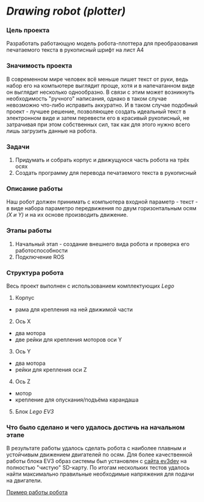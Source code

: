# ***Drawing robot (plotter)***

### Цель проекта
Разработать работающую модель робота-плоттера для преобразования печатаемого текста в рукописный шрифт на лист А4

### Значимость проекта
В современном мире человек всё меньше пишет текст от руки, ведь набор его на компьютере выглядит проще, хотя и в напечатанном виде он выглядит несколько однообразно. В связи с этим может возникнуть необходимость "ручного" написания, однако в таком случае невозможно что-либо исправить аккуратно. И в таком случае подобный проект - лучшее решение, позволяющее создать идеальный текст в электронном виде и затем перевести его в красивый рукописный, не затрачивая при этом собственных сил, так как для этого нужно всего лишь загрузить данные на робота.  

### Задачи
1. Придумать и собрать корпус и движущуюся часть робота на трёх осях
2. Создать программу для перевода печатаемого текста в рукописный

### Описание работы
Наш робот должен принимать с компьютера входной параметр - текст - в виде набора параметро передвижения по двум горизонтальным осям *(X и Y)* и на их основе производить движение.

### Этапы работы
1. Начальный этап - создание внешнего вида робота и проверка его работоспособности
2. Подключение ROS

### Структура робота
Весь проект выполнен с использованием комплектующих *Lego*

1. Корпус
* рама для крепления на ней движимой части
2. Ось X
* два мотора
* две рейки для крепления моторов оси Y
3. Ось Y
* два мотора
* рейки для крепления оси Z
4. Ось Z
* мотор
* крепление для опускания/подъёма карандаша
5. Блок *Lego EV3*

### Что было сделано и чего удалось достичь на начальном этапе
В результате работы удалось сделать робота с наиболее плавным и устойчивым движением двигателей по осям. Для более качественной работы блока EV3 образ системы был установлен с [сайта ev3dev](https://www.ev3dev.org/docs/getting-started/) на полностью "чистую" SD-карту. По итогам нескольких тестов удалось найти максимально правильные необходимые напряжения для подачи на двигатели.

[Пример работы робота](https://drive.google.com/file/d/1FAD7zE_WIPlvrzDgCZBnQWeJByxbpj38/view?usp=sharing)
